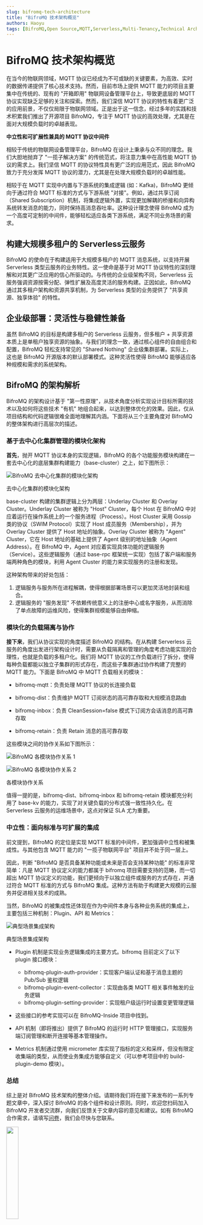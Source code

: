 ```yaml
---
slug: bifromq-tech-architecture 
title: "BifroMQ 技术架构概览"
authors: Haoyu
tags: [BifroMQ,Open Source,MQTT,Serverless,Multi-Tenancy,Technical Architecture]
---
```


# BifroMQ 技术架构概览

在当今的物联网领域，MQTT 协议已经成为不可或缺的关键要素，为高效、实时的数据传递提供了核心技术支持。然而，目前市场上提供 MQTT 能力的项目主要集中在传统的、现有的 "开箱即用" 物联网设备管理平台上，导致更底层的 MQTT 协议实现缺乏足够的关注和探索。然而，我们深信 MQTT 协议的特性有着更广泛的应用前景，不仅仅局限于物联网领域。正是出于这一信念，经过多年的实践和技术积累我们推出了开源项目 BifroMQ，专注于 MQTT 协议的高效处理，尤其是在面对大规模负载时的卓越表现。

<!--truncate-->
**中立性和可扩展性兼具的 MQTT 协议中间件**

相较于传统的物联网设备管理平台，BifroMQ 在设计上秉承与众不同的理念。我们大胆地抛弃了 "一揽子解决方案" 的传统范式，将注意力集中在高性能 MQTT 协议的需求上。我们坚信 MQTT 的协议特性具有更广泛的应用范式，因此 BifroMQ 致力于充分发挥 MQTT 协议的潜力，尤其是在处理大规模负载时的卓越性能。

相较于在 MQTT 实现中内置与下游系统的集成逻辑 (如：Kafka)，BifroMQ 更倾向于通过符合 MQTT 标准的方式与下游系统 "对接"。例如，通过共享订阅（Shared Subscription）机制，将集成逻辑外置，实现更加解耦的桥接和向异构系统转发消息的能力，同时保持高消息吞吐率。这种设计理念使得 BifroMQ 成为一个高度可定制的中间件，能够轻松适应各类下游系统，满足不同业务场景的需求。

## 构建大规模多租户的 Serverless云服务

BifroMQ 的使命在于构建适用于大规模多租户的 MQTT 消息系统，以支持开展 Serverless 类型云服务的业务特性。这一使命是基于对 MQTT 协议特性的深刻理解和对其更广泛应用的信心所驱动的。与传统的企业级架构不同，Serverless 云服务强调资源按需分配、弹性扩展及高度灵活的服务构建。正因如此，BifroMQ 通过其多租户架构和资源共享机制，为 Serverless 类型的业务提供了 "共享资源、独享体验" 的特性。

## 企业级部署：灵活性与稳健性兼备

虽然 BifroMQ 的目标是构建多租户的 Serverless 云服务，但多租户 + 共享资源本质上是单租户独享资源的抽象。与我们的理念一致，通过核心组件的自由组合和配置，BifroMQ 轻松支持常见的 "Shared Nothing" 企业级集群部署。实际上，这也是 BifroMQ 开源版本的默认部署模式。这种灵活性使得 BifroMQ 能够适应各种规模和需求的系统架构。

## BifroMQ 的架构解析

BifroMQ 的架构设计基于 "第一性原理"，从技术角度分析实现设计目标所需的技术以及如何将这些技术 "有机" 地组合起来，以达到整体优化的效果。因此，仅从项目结构和代码逻辑很难全面地理解其内涵。下面将从三个主要角度对 BifroMQ 的整体架构进行高层次的描述。

### 基于去中心化集群管理的模块化架构

**首先**，抛开 MQTT 协议本身的实现逻辑，BifroMQ 的各个功能服务模块构建在一套去中心化的底层集群构建能力（base-cluster）之上，如下图所示：

![BifroMQ 去中心化集群的模块化架构](images/2023-09-06-bifromq-architecture-overview/bifromq-architecture-1.png)
<p class="text-gray-400 text-center">去中心化集群的模块化架构</p>

base-cluster 构建的集群逻辑上分为两层：Underlay Cluster 和 Overlay Cluster。Underlay Cluster 被称为 "Host" Cluster，每个 Host 在 BifroMQ 中对应着运行在操作系统上的一个服务进程（Process）。Host Cluster 采用 Gossip 类的协议（SWIM Protocol）实现了 Host 成员服务（Membership），并为 Overlay Cluster 提供了 Host 地址的抽象。Overlay Cluster 被称为 "Agent" Cluster，它在 Host 地址的基础上提供了 Agent 级别的地址抽象（Agent Address）。在 BifroMQ 中，Agent 对应着实现具体功能的逻辑服务（Service）。这些逻辑服务（通过 base-rpc 框架统一实现）包括了客户端和服务端两种角色的模块，利用 Agent Cluster 的能力来实现服务的注册和发现。

这种架构带来的好处包括：

1. 逻辑服务与服务所在进程解耦，使得根据部署场景可以更加灵活地封装和组合。
2. 逻辑服务的 "服务发现" 不依赖传统意义上的注册中心或名字服务，从而消除了单点故障的运维风险，使得集群规模能够自由伸缩。

### 模块化的负载隔离与协作

**接下来**，我们从协议实现的角度描述 BifroMQ 的结构。在从构建 Serverless 云服务的角度出发进行架构设计时，需要从负载隔离和管理的角度考虑功能实现的合理性，也就是负载的多租户化。我们将 MQTT 协议的工作负载进行了拆分，使得每种负载都能以独立子集群的形式存在，而这些子集群通过协作构建了完整的 MQTT 能力。下面是 BifroMQ 中 MQTT 负载相关的模块：

* bifromq-mqtt：负责处理 MQTT 协议的长连接负载

* bifromq-dist：负责维护 MQTT 订阅状态的高可靠存取和大规模消息路由

* bifromq-inbox：负责 CleanSession=false 模式下订阅方会话消息的高可靠存取

* bifromq-retain：负责 Retain 消息的高可靠存取

这些模块之间的协作关系如下图所示：

![BifroMQ 各模块协作关系 1](images/2023-09-06-bifromq-architecture-overview/bifromq-architecture-2-1.png)

![BifroMQ 各模块协作关系 2](images/2023-09-06-bifromq-architecture-overview/bifromq-architecture-2-2.png)
<p class="text-gray-400 text-center">各模块协作关系</p>

值得一提的是，bifromq-dist、bifromq-inbox 和 bifromq-retain 模块都充分利用了 base-kv 的能力，实现了对关键负载的分布式强一致性持久化。在 Serverless 云服务的运维场景中，这点对保证 SLA 尤为重要。

### 中立性：面向标准与可扩展的集成

前文提到，BifroMQ 的定位是实现 MQTT 标准的中间件，更加强调中立性和被集成性。与其他包含 MQTT 能力的 "一揽子物联网平台" 项目并不处于同一层上。

因此，判断 "BifroMQ 是否具备某种功能或未来是否会支持某种功能" 的标准非常简单：凡是 MQTT 协议定义的能力都属于 bifromq 项目需要支持的范畴，而一切超出 MQTT 协议定义的功能，我们更倾向于以独立组件或服务的方式存在，并通过符合 MQTT 标准的方式与 BifroMQ 集成。这种方法有助于构建更大规模的云服务并促进相关技术的成熟。

当然，BifroMQ 的被集成性还体现在作为中间件本身与各种业务系统的集成上，主要包括三种机制：Plugin、API 和 Metrics：

![典型场景集成架构](images/2023-09-06-bifromq-architecture-overview/bifromq-architecture-3.png)
<p class="text-gray-400 text-center">典型场景集成架构</p>

* Plugin 机制是实现业务逻辑集成的主要方式。bifromq 目前定义了以下 plugin 接口模块：
  * bifromq-plugin-auth-provider：实现客户端认证和基于消息主题的 Pub/Sub 鉴权逻辑
  * bifromq-plugin-event-collector：实现由各类 MQTT 相关事件触发的业务逻辑
  * bifromq-plugin-setting-provider：实现租户级运行时设置变更管理逻辑

* 这些接口的参考实现可以在 BifroMQ-Inside 项目中找到。

* API 机制（即将推出）提供了 BifroMQ 的运行时 HTTP 管理接口，实现服务端订阅管理和断开连接等基本管理操作。

* Metrics 机制通过使用 micrometer 库实现了指标的定义和采样，但没有限定收集端的类型，从而使业务集成方能够自定义（可以参考项目中的 build-plugin-demo 模块）。

### 总结

综上是对 BifroMQ 技术架构的整体介绍。请期待我们将在接下来发布的一系列专题文章中，深入探讨 BifroMQ 的各个组件和设计原则。同时，欢迎您扫码加入 BifroMQ 开发者交流群，向我们反馈关于文章内容的意见和建议。如有 BifroMQ 合作需求，请填写[问卷](https://iwenjuan.baidu.com/?code=5x2ip1)，我们会尽快与您联系。

<img decoding="async" src="https://bifromq.io/img/qrcode.png" width="25%"/>

最后，为了帮助大家更好地了解 BifroMQ 的技术架构，我们将于** 9 月 21 日（周四）**举办一场 BifroMQ 线上直播公开课，欢迎各位关注 BifroMQ 开发者交流群内信息，提前锁定直播地址，与广大同行交流学习！